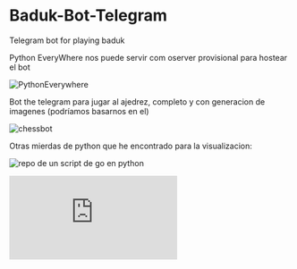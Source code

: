 # Baduk-Bot-Telegram

Telegram bot for playing baduk 

Python EveryWhere nos puede servir com oserver provisional para hostear el bot

![PythonEverywhere](https://www.pythonanywhere.com)

Bot the telegram para jugar al ajedrez, completo y con generacion de imagenes (podríamos basarnos en el)

![chessbot](https://github.com/cxjdavin/tgchessbot)

Otras mierdas de python que he encontrado para la visualizacion:

![repo de un script de go en python](https://github.com/tylerjw/badukpy)

![Python C Extension Modules](http://customers.hbci.com/~dseaman/gomodule.html)
